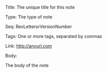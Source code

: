 Title:  The unique title for this note

Type:   The type of note

Seq:    RevLetterorVersionNumber

Tags:   One or more tags, separated by commas

Link:   http://anyurl.com

Body:   
 
The body of the note

